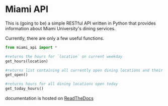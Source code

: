 Miami API
=========

This is (going to be) a simple RESTful API written in Python that provides
information about Miami University's dining services.

Currently, there are only a few useful functions.

```python
from miami_api import *

#returns the hours for `location` on current weekday
get_hours(location)

#returns list containing all currently open dining locations and their hours
get_open()

#returns hours for all dining locations open today
get_today_hours()

```

documentation is hosted on [ReadTheDocs](http://miami-api.rtfd.org)
